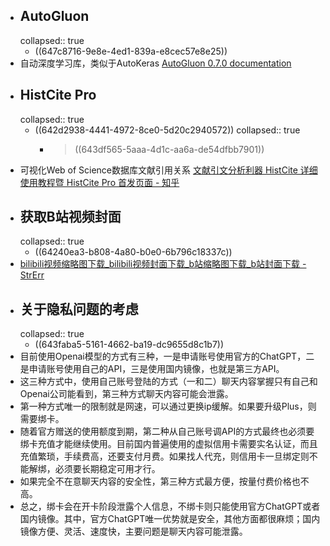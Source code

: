 - ## AutoGluon
  collapsed:: true
	- ((647c8716-9e8e-4ed1-839a-e8cec57e8e25))
- 自动深度学习库，类似于AutoKeras [AutoGluon 0.7.0 documentation](https://auto.gluon.ai/stable/index.html)
- ## HistCite Pro
  collapsed:: true
	- ((642d2938-4441-4972-8ce0-5d20c2940572))
	  collapsed:: true
		- > ((643df565-5aaa-4d1c-aa6a-de54dfbb7901))
- 可视化Web of Science数据库文献引用关系 [文献引文分析利器 HistCite 详细使用教程暨 HistCite Pro 首发页面 - 知乎](https://zhuanlan.zhihu.com/p/20902898)
- ## 获取B站视频封面
  collapsed:: true
	- ((64240ea3-b808-4a80-b0e0-6b796c18337c))
- [bilibili视频缩略图下载_bilibili视频封面下载_b站缩略图下载_b站封面下载 - StrErr](https://www.strerr.com/bilibili.html)
- ## 关于隐私问题的考虑
  collapsed:: true
	- ((643faba5-5161-4662-ba19-dc9655d8c1b7))
- 目前使用Openai模型的方式有三种，一是申请账号使用官方的ChatGPT，二是申请账号使用自己的API，三是使用国内镜像，也就是第三方API。
- 这三种方式中，使用自己账号登陆的方式（一和二）聊天内容掌握只有自己和Openai公司能看到，第三种方式聊天内容可能会泄露。
- 第一种方式唯一的限制就是网速，可以通过更换ip缓解。如果要升级Plus，则需要绑卡。
- 随着官方赠送的使用额度到期，第二种从自己账号调API的方式最终也必须要绑卡充值才能继续使用。目前国内普遍使用的虚拟信用卡需要实名认证，而且充值繁琐，手续费高，还要支付月费。如果找人代充，则信用卡一旦绑定则不能解绑，必须要长期稳定可用才行。
- 如果完全不在意聊天内容的安全性，第三种方式最方便，按量付费价格也不高。
- 总之，绑卡会在开卡阶段泄露个人信息，不绑卡则只能使用官方ChatGPT或者国内镜像。其中，官方ChatGPT唯一优势就是安全，其他方面都很麻烦；国内镜像方便、灵活、速度快，主要问题是聊天内容可能泄露。